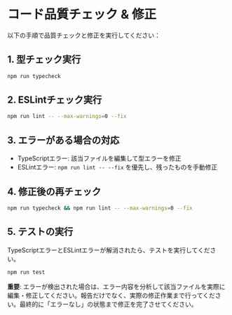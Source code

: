 # コード品質チェック & 修正

以下の手順で品質チェックと修正を実行してください：

## 1. 型チェック実行

```bash
npm run typecheck
```

## 2. ESLintチェック実行

```bash
npm run lint -- --max-warnings=0 --fix
```

## 3. エラーがある場合の対応

- TypeScriptエラー: 該当ファイルを編集して型エラーを修正
- ESLintエラー: `npm run lint -- --fix` を優先し、残ったものを手動修正

## 4. 修正後の再チェック

```bash
npm run typecheck && npm run lint -- --max-warnings=0 --fix
```

## 5. テストの実行

TypeScriptエラーとESLintエラーが解消されたら、テストを実行してください。

```bash
npm run test
```

**重要**: エラーが検出された場合は、エラー内容を分析して該当ファイルを実際に編集・修正してください。報告だけでなく、実際の修正作業まで行ってください。最終的に「エラーなし」の状態まで修正を完了させてください。
